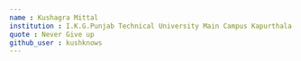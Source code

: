 ```yaml
---
name : Kushagra Mittal
institution : I.K.G.Punjab Technical University Main Campus Kapurthala 
quote : Never Give up 
github_user : kushknows
---
```

